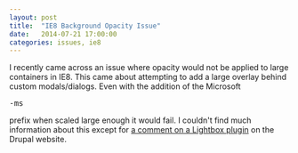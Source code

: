 ```yaml
---
layout: post
title:  "IE8 Background Opacity Issue"
date:   2014-07-21 17:00:00
categories: issues, ie8
---
```


I recently came across an issue where opacity would not be applied to large containers in IE8. This came about
attempting to add a large overlay behind custom modals/dialogs. Even with the addition of the Microsoft <pre>-ms</pre> prefix
when scaled large enough it would fail. I couldn't find much information about this except for [a comment on a Lightbox plugin][lightbox-comment] on the Drupal website. 

[lightbox-comment]: https://www.drupal.org/node/376050